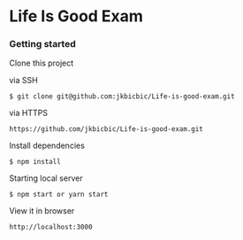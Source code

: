 # Life Is Good Exam

### Getting started

Clone this project 

via SSH

```
$ git clone git@github.com:jkbicbic/Life-is-good-exam.git
```

via HTTPS

```
https://github.com/jkbicbic/Life-is-good-exam.git
```

Install dependencies

```
$ npm install
```

Starting local server

```
$ npm start or yarn start
```

View it in browser

```
http://localhost:3000
```
